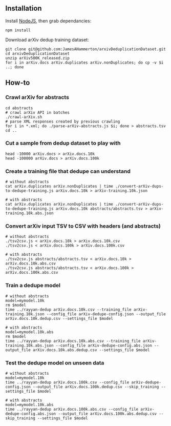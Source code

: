 ## Installation

Install [NodeJS](https://nodejs.org/en/), then grab dependancies:

    npm install

Download arXiv dedup training dataset:

    git clone git@github.com:JamesAHammerton/arxivDeduplicationDataset.git
    cd arxivDeduplicationDataset
    unzip arXiv500K_released.zip
    for i in arXiv.docs arXiv.duplicates arXiv.nonDuplicates; do cp -v $i ..; done
    
## How-to

### Crawl arXiv for abstracts

    cd abstracts
    # crawl arXiv API in batches
    ./crawl-arXiv.sh
    # parse XML responses created by previous crawling
    for i in *.xml; do ./parse-arXiv-abstracts.js $i; done > abstracts.tsv
    cd ..
    
### Cut a sample from dedup dataset to play with

    head -10000 arXiv.docs > arXiv.docs.10k
    head -100000 arXiv.docs > arXiv.docs.100k

### Create a training file that dedupe can understand

    # without abstracts
    cat arXiv.duplicates arXiv.nonDuplicates | time ./convert-arXiv-dups-to-dedupe-training.js arXiv.docs.10k > arXiv-training.10k.json

    # with abstracts
    cat arXiv.duplicates arXiv.nonDuplicates | time ./convert-arXiv-dups-to-dedupe-training.js arXiv.docs.10k abstracts/abstracts.tsv > arXiv-training.10k.abs.json

### Convert arXiv input TSV to CSV with headers (and abstracts)

    # without abstracts
    ./tsv2csv.js < arXiv.docs.10k > arXiv.docs.10k.csv
    ./tsv2csv.js < arXiv.docs.100k > arXiv.docs.100k.csv
    
    # with abstracts
    ./tsv2csv.js abstracts/abstracts.tsv < arXiv.docs.10k > arXiv.docs.10k.abs.csv
    ./tsv2csv.js abstracts/abstracts.tsv < arXiv.docs.100k > arXiv.docs.100k.abs.csv

### Train a dedupe model

    # without abstracts
    model=mymodel.10k
    rm $model
    time ../rayyan-dedup arXiv.docs.10k.csv --training_file arXiv-training.10k.json --config_file arXiv-dedupe-config.json --output_file arXiv.docs.10k.dedup.csv --settings_file $model
    
    # with abstracts
    model=mymodel.10k.abs
    rm $model
    time ../rayyan-dedup arXiv.docs.10k.abs.csv --training_file arXiv-training.10k.abs.json --config_file arXiv-dedupe-config.abs.json --output_file arXiv.docs.10k.abs.dedup.csv --settings_file $model

### Test the dedupe model on unseen data

    # without abstracts
    model=mymodel.10k
    time ../rayyan-dedup arXiv.docs.100k.csv --config_file arXiv-dedupe-config.json --output_file arXiv.docs.100k.dedup.csv --skip_training --settings_file $model
    
    # with abstracts
    model=mymodel.10k.abs
    time ../rayyan-dedup arXiv.docs.100k.abs.csv --config_file arXiv-dedupe-config.abs.json --output_file arXiv.docs.100k.abs.dedup.csv --skip_training --settings_file $model
